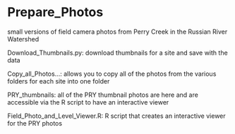 # Prepare_Photos  
small versions of field camera photos from Perry Creek in the Russian River Watershed

Download_Thumbnails.py: download thumbnails for a site and save with the data

Copy_all_Photos...: allows you to copy all of the photos from the various folders for each site into one folder

PRY_thumbnails: all of the PRY thumbnail photos are here and are accessible via the R script to have an interactive viewer

Field_Photo_and_Level_Viewer.R: R script that creates an interactive viewer for the PRY photos
